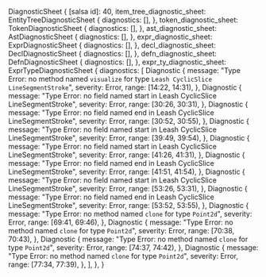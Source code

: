 DiagnosticSheet {
    [salsa id]: 40,
    item_tree_diagnostic_sheet: EntityTreeDiagnosticSheet {
        diagnostics: [],
    },
    token_diagnostic_sheet: TokenDiagnosticSheet {
        diagnostics: [],
    },
    ast_diagnostic_sheet: AstDiagnosticSheet {
        diagnostics: [],
    },
    expr_diagnostic_sheet: ExprDiagnosticSheet {
        diagnostics: [],
    },
    decl_diagnostic_sheet: DeclDiagnosticSheet {
        diagnostics: [],
    },
    defn_diagnostic_sheet: DefnDiagnosticSheet {
        diagnostics: [],
    },
    expr_ty_diagnostic_sheet: ExprTypeDiagnosticSheet {
        diagnostics: [
            Diagnostic {
                message: "Type Error: no method named `visualize` for type `Leash CyclicSlice LineSegmentStroke`",
                severity: Error,
                range: [14:22, 14:31),
            },
            Diagnostic {
                message: "Type Error: no field named start in Leash CyclicSlice LineSegmentStroke",
                severity: Error,
                range: [30:26, 30:31),
            },
            Diagnostic {
                message: "Type Error: no field named end in Leash CyclicSlice LineSegmentStroke",
                severity: Error,
                range: [30:52, 30:55),
            },
            Diagnostic {
                message: "Type Error: no field named start in Leash CyclicSlice LineSegmentStroke",
                severity: Error,
                range: [39:49, 39:54),
            },
            Diagnostic {
                message: "Type Error: no field named start in Leash CyclicSlice LineSegmentStroke",
                severity: Error,
                range: [41:26, 41:31),
            },
            Diagnostic {
                message: "Type Error: no field named end in Leash CyclicSlice LineSegmentStroke",
                severity: Error,
                range: [41:51, 41:54),
            },
            Diagnostic {
                message: "Type Error: no field named start in Leash CyclicSlice LineSegmentStroke",
                severity: Error,
                range: [53:26, 53:31),
            },
            Diagnostic {
                message: "Type Error: no field named end in Leash CyclicSlice LineSegmentStroke",
                severity: Error,
                range: [53:52, 53:55),
            },
            Diagnostic {
                message: "Type Error: no method named `clone` for type `Point2d`",
                severity: Error,
                range: [69:41, 69:46),
            },
            Diagnostic {
                message: "Type Error: no method named `clone` for type `Point2d`",
                severity: Error,
                range: [70:38, 70:43),
            },
            Diagnostic {
                message: "Type Error: no method named `clone` for type `Point2d`",
                severity: Error,
                range: [74:37, 74:42),
            },
            Diagnostic {
                message: "Type Error: no method named `clone` for type `Point2d`",
                severity: Error,
                range: [77:34, 77:39),
            },
        ],
    },
}